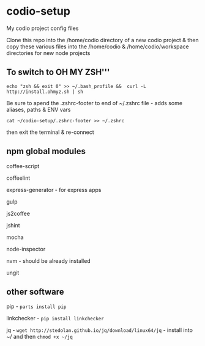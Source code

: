 codio-setup
===========

My codio project config files

Clone this repo into the /home/codio directory of a new codio project & then copy these various files into the /home/codio & /home/codio/workspace directories for new node projects


To switch to OH MY ZSH'''
-------------------------

`echo "zsh && exit 0" >> ~/.bash_profile &&  curl -L http://install.ohmyz.sh | sh` 

Be sure to apend the .zshrc-footer to end of ~/.zshrc file - adds some aliases, paths & ENV vars

`cat ~/codio-setup/.zshrc-footer >> ~/.zshrc`

then exit the terminal & re-connect


npm global modules
------------------
coffee-script

coffeelint

express-generator - for express apps

gulp

js2coffee

jshint

mocha

node-inspector

nvm - should be already installed

ungit


other software
--------------
pip - `parts install pip`

linkchecker - `pip install linkchecker`

jq - `wget http://stedolan.github.io/jq/download/linux64/jq` - install into ~/ and then `chmod +x ~/jq`



                            
